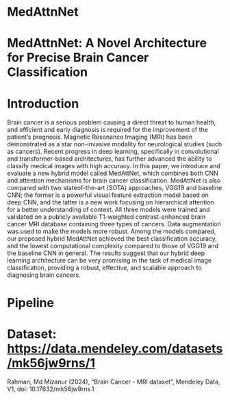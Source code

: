 # MedAttnNet
# MedAttnNet: A Novel Architecture for Precise Brain Cancer Classification
# Introduction
Brain cancer is a serious problem causing a direct threat to human health, and efficient and early diagnosis is required for the improvement of the patient’s prognosis. Magnetic Resonance Imaging (MRI) has been demonstrated as a star non-invasive modality for neurological studies (such as cancers).
Recent progress in deep learning, specifically in convolutional and transformer-based architectures, has further advanced the ability
to classify medical images with high accuracy. In this paper, we introduce and evaluate a new hybrid model called MedAttNet,
which combines both CNN and attention mechanisms for brain cancer classification. MedAttNet is also compared with two stateof-the-art (SOTA) approaches, VGG19 and baseline CNN; the former is a powerful visual feature extraction model based on deep CNN, and the latter is a new work focusing on hierarchical
attention for a better understanding of context. All three models were trained and validated on a publicly available T1-weighted contrast-enhanced brain cancer MRI database containing three types of cancers. Data augmentation was used to make the models more robust. Among the models compared, our proposed hybrid MedAttNet achieved the best classification accuracy, and the lowest computational complexity compared to those of VGG19 and the baseline CNN in general. The results suggest that our hybrid deep learning architecture can be very promising in the task of medical image classification, providing a robust, effective, and scalable approach to diagnosing brain cancers.

# Pipeline

# Dataset: https://data.mendeley.com/datasets/mk56jw9rns/1
Rahman, Md Mizanur (2024), “Brain Cancer -  MRI dataset”, Mendeley Data, V1, doi: 10.17632/mk56jw9rns.1
